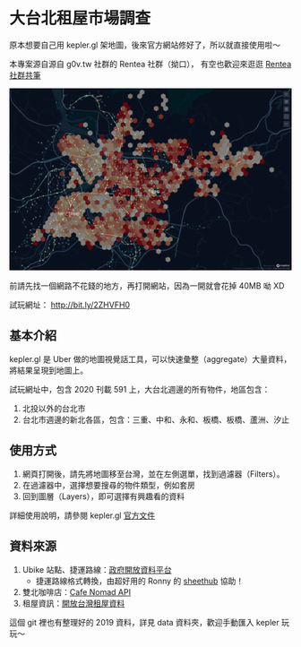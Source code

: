 # 大台北租屋市場調查

原本想要自己用 kepler.gl 架地圖，後來官方網站修好了，所以就直接使用啦～

本專案源自源自 g0v.tw 社群的 Rentea 社群（拗口），
有空也歡迎來逛逛 [Rentea 社群共筆](https://g0v.hackmd.io/@ddio/rentea-tue)

![](./data/imgs/cover.png)

前請先找一個網路不花錢的地方，再打開網站，因為一開就會花掉 40MB 呦 XD

試玩網址： http://bit.ly/2ZHVFH0


## 基本介紹

kepler.gl 是 Uber 做的地圖視覺話工具，可以快速彙整（aggregate）大量資料，
將結果呈現到地圖上。

試玩網址中，包含 2020 刊載 591 上，大台北週邊的所有物件，地區包含：

1. 北投以外的台北市
2. 台北市週邊的新北各區，包含：三重、中和、永和、板橋、板橋、蘆洲、汐止

## 使用方式

1. 網頁打開後，請先將地圖移至台灣，並在左側選單，找到過濾器（Filters）。
2. 在過濾器中，選擇想要搜尋的物件類型，例如套房
3. 回到圖層（Layers），即可選擇有興趣看的資料

詳細使用說明，請參閱 kepler.gl [官方文件](https://docs.kepler.gl/docs/user-guides)

## 資料來源

1. Ubike 站點、捷運路線：[政府開放資料平台](https://data.gov.tw/)
   - 捷運路線格式轉換，由超好用的 Ronny 的 [sheethub](https://sheethub.com/convert/convert) 協助！
2. 雙北咖啡店：[Cafe Nomad API](https://cafenomad.tw/developers/docs/v1.2)
3. 租屋資訊：[開放台灣租屋資料](https://rentalhouse.g0v.ddio.io)

這個 git 裡也有整理好的 2019 資料，詳見 data 資料夾，歡迎手動匯入 kepler 玩玩～


